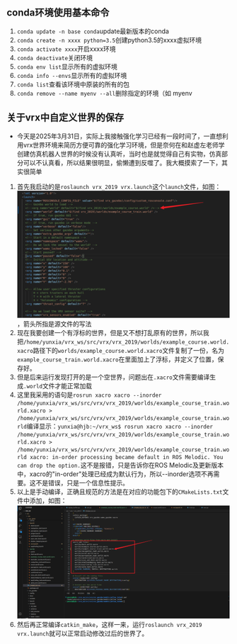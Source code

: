 ## conda环境使用基本命令
1. `conda update -n base conda`update最新版本的conda
2. `conda create -n xxxx python=3.5`创建python3.5的xxxx虚拟环境
3. `conda activate xxxx`开启xxxx环境
4. `conda deactivate`关闭环境
5. `conda env list`显示所有的虚拟环境
6. `conda info --envs`显示所有的虚拟环境
7. `conda list`查看该环境中原装的所有的包
8. `conda remove --name myenv --all`删除指定的环境（如 myenv
## 关于vrx中自定义世界的保存
+ 今天是2025年3月31日，实际上我接触强化学习已经有一段时间了，一直想利用vrx世界环境来简历方便可靠的强化学习环境，但是奈何在和赵虚左老师学创建仿真机器人世界的时候没有认真听，当时也是就觉得自己有实物，仿真部分可以不认真看，所以结果很明显，偷懒遭到反噬了。我大概摸索了一下，其实很简单
1. 首先我启动的是`roslaunch vrx_2019 vrx.launch`这个`launch`文件，如图：![alt text](.assets_IMG/强化学习/image.png)，箭头所指是源文件的写法
2. 现在我要创建一个有浮标的世界，但是又不想打乱原有的世界，所以我把`/home/yunxia/vrx_ws/src/vrx/vrx_2019/worlds/example_course.world.xacro`路径下的`worlds/example_course.world.xacro`文件复制了一份，名为`example_course_train.world.xacro`在里面加上了浮标，并定义了位置，保存好。
3. 但是后来运行发现打开的是一个空世界，问题出在`.xacro`文件需要编译生成`.world`文件才能正常加载
4. 这里我采用的语句是`rosrun xacro xacro --inorder /home/yunxia/vrx_ws/src/vrx/vrx_2019/worlds/example_course_train.world.xacro > /home/yunxia/vrx_ws/src/vrx/vrx_2019/worlds/example_course_train.world`编译显示：`yunxia@hjb:~/vrx_ws$ rosrun xacro xacro --inorder /home/yunxia/vrx_ws/src/vrx/vrx_2019/worlds/example_course_train.world.xacro > /home/yunxia/vrx_ws/src/vrx/vrx_2019/worlds/example_course_train.world xacro: in-order processing became default in ROS Melodic. You can drop the option.`这不是报错，只是告诉你在ROS Melodic及更新版本中，xacro的"in-order"处理已经成为默认行为，所以--inorder选项不再需要。这不是错误，只是一个信息性提示。
5. 以上是手动编译，正确且规范的方法是在对应的功能包下的`CMakeLists.txt`文件中添加，如图：![alt text](.assets_IMG/强化学习/image-1.png)
6. 然后再正常编译`catkin_make`，这样一来，运行`roslaunch vrx_2019 vrx.launch`就可以正常启动修改过后的世界了。
